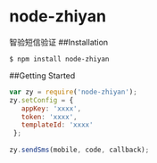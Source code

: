# node-zhiyan
智验短信验证
##Installation
 ```
 $ npm install node-zhiyan
 ```
##Getting Started
```javascript
var zy = require('node-zhiyan');
zy.setConfig = {
   appKey: 'xxxx',
   token: 'xxxx',
   templateId: 'xxxx'
 };
 
zy.sendSms(mobile, code, callback);
```
